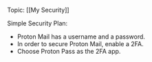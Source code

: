 Topic: [[My Security]]

Simple Security Plan:
- Proton Mail has a username and a password.
- In order to secure Proton Mail, enable a 2FA.
- Choose Proton Pass as the 2FA app.

